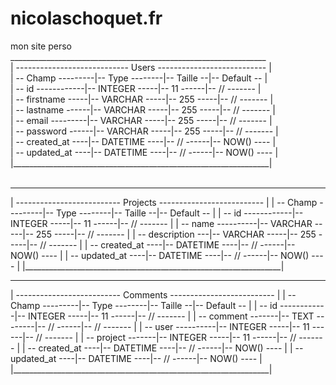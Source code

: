 # nicolaschoquet.fr
mon site perso
 ________________________________________________________________ <br>
| ---------------------------- Users --------------------------- | <br>
| -- Champ ---------|-- Type --------|-- Taille --|-- Default -- | <br>
| -- id ------------|-- INTEGER -----|-- 11 ------|-- // ------- | <br>
| -- firstname -----|-- VARCHAR -----|-- 255 -----|-- // ------- | <br>
| -- lastname ------|-- VARCHAR -----|-- 255 -----|-- // ------- | <br>
| -- email ---------|-- VARCHAR -----|-- 255 -----|-- // ------- | <br>
| -- password ------|-- VARCHAR -----|-- 255 -----|-- // ------- | <br>
| -- created_at ----|-- DATETIME ----|-- // ------|-- NOW() ---- | <br>
| -- updated_at ----|-- DATETIME ----|-- // ------|-- NOW() ---- | <br>
|________________________________________________________________| <br>
 <br>
 ________________________________________________________________ 
| -------------------------- Projects -------------------------- |
| -- Champ ---------|-- Type --------|-- Taille --|-- Default -- |
| -- id ------------|-- INTEGER -----|-- 11 ------|-- // ------- |
| -- name ----------|-- VARCHAR -----|-- 255 -----|-- // ------- |
| -- description ---|-- VARCHAR -----|-- 255 -----|-- // ------- |
| -- created_at ----|-- DATETIME ----|-- // ------|-- NOW() ---- |
| -- updated_at ----|-- DATETIME ----|-- // ------|-- NOW() ---- |
|________________________________________________________________|

 ________________________________________________________________ 
| -------------------------- Comments -------------------------- |
| -- Champ ---------|-- Type --------|-- Taille --|-- Default -- |
| -- id ------------|-- INTEGER -----|-- 11 ------|-- // ------- |
| -- comment -------|-- TEXT --------|-- // ------|-- // ------- |
| -- user ----------|-- INTEGER -----|-- 11 ------|-- // ------- |
| -- project -------|-- INTEGER -----|-- 11 ------|-- // ------- |
| -- created_at ----|-- DATETIME ----|-- // ------|-- NOW() ---- |
| -- updated_at ----|-- DATETIME ----|-- // ------|-- NOW() ---- |
|________________________________________________________________|
